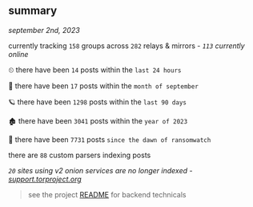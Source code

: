 
## summary
_september 2nd, 2023_

currently tracking `158` groups across `282` relays & mirrors - _`113` currently online_

⏲ there have been `14` posts within the `last 24 hours`

🦈 there have been `17` posts within the `month of september`

🪐 there have been `1298` posts within the `last 90 days`

🏚 there have been `3041` posts within the `year of 2023`

🦕 there have been `7731` posts `since the dawn of ransomwatch`

there are `88` custom parsers indexing posts

_`20` sites using v2 onion services are no longer indexed - [support.torproject.org](https://support.torproject.org/onionservices/v2-deprecation/)_

> see the project [README](https://github.com/joshhighet/ransomwatch#ransomwatch--) for backend technicals

